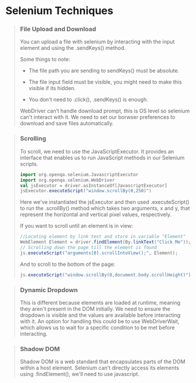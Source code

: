 # Selenium Techniques

>
> ### File Upload and Download
> 
>  You can upload a file with selenium by interacting with 
> the input element and using the .sendKeys() method.
> 
> Some things to note: 
> 
> - The file path you are sending to sendKeys() must be absolute.
> 
> - The file input field must be visible, you might need to make this visible if its hidden. 
>
> - You don't need to .click(), .sendKeys() is enough.
> 
> WebDriver can’t handle download prompt, this is OS level so selenium can't interact with it.
> We need to set our borwser preferences to download and save files automatically.


>
> ### Scrolling
> To scroll, we need to use the JavaScriptExecutor. It provides an interface that 
> enables us to run JavaScript methods in our Selenium scripts.
> 
> ```scala 
> import org.openqa.selenium.JavascriptExecutor
> import org.openqa.selenium.WebDriver
> val jsExecutor = driver.asInstanceOf[JavascriptExecutor]
> jsExecutor.executeScript("window.scrollBy(0,250)")
> ```
>  Here we've instantiated the jsExecutor and then used .executeScript() to run the
> .scrollBy() method which takes two arguments, x and y, that represent the horizontal and vertical pixel values, respectively.
> 
> If you want to scroll until an element is in view:
> ```scala 
> //Locating element by link text and store in variable "Element"
> WebElement Element = driver.findElement(By.linkText("Click Me"));
> // Scrolling down the page till the element is found		
> js.executeScript("arguments[0].scrollIntoView();", Element);
> ```
> 
> And to scroll to the bottom of the page: 
> ```scala
> js.executeScript("window.scrollBy(0,document.body.scrollHeight)");
> ```

>
> ### Dynamic Dropdown
> This is different because elements are loaded at runtime, meaning they aren't present 
> in the DOM initially. We need to ensure the dropdown is visible and the values are available 
> before interacting with it. An option for handling this could be to use WebDriverWait, which
> allows us to wait for a specific condition to be met before interacting. 
> 
> 
>

>
> ### Shadow DOM
> Shadow DOM is a web standard that encapsulates parts of the DOM within a host element.
> Selenium can’t directly access its elements using .findElement(), we'll need to use javascript.
>
> 